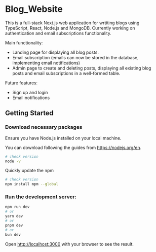 # Blog_Website

This is a full-stack Next.js web application for wrtiting blogs using TypeScript, React, Node.js and MongoDB. Currently working on authentication and email subscriptions functionality.

Main functionality: 
- Landing page for displaying all blog posts. 
- Email subscription (emails can now be stored in the database, implementing email notifications)
- Admin page to create and deleting posts, displaying all existing blog posts and email subscriptions in a well-formed table. 

Future features:
- Sign up and login
- Email notifications

## Getting Started

### Download necessary packages

Ensure you have Node.js installed on your local machine.

You can download following the guides from https://nodejs.org/en.
```bash
# check version
node -v
```

Quickly update the npm
```bash
# check version
npm install npm --global
```

### Run the development server:

```bash
npm run dev
# or
yarn dev
# or
pnpm dev
# or
bun dev
```

Open [http://localhost:3000](http://localhost:3000) with your browser to see the result.


